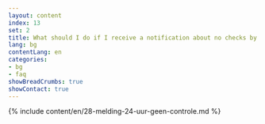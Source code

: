 ```yaml
---
layout: content
index: 13
set: 2
title: What should I do if I receive a notification about no checks by the app for 24 hours?
lang: bg
contentLang: en
categories:
- bg
- faq
showBreadCrumbs: true
showContact: true
---
```

{% include content/en/28-melding-24-uur-geen-controle.md %}
